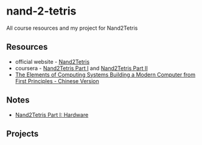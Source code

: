 # nand-2-tetris
All course resources and my project for Nand2Tetris

## Resources
- official website - [Nand2Tetris](https://www.nand2tetris.org/)
- coursera - [Nand2Tetris Part I](https://www.coursera.org/learn/build-a-computer) and [Nand2Tetris Part II](https://www.coursera.org/learn/nand2tetris2)
- [The Elements of Computing Systems Building a Modern Computer from First Principles - Chinese Version](./resources/The%20Elements%20of%20Computing%20Systems%20Building%20a%20Modern%20Computer%20from%20First%20Principles%20-%20Chinese%20Version.pdf)

## Notes
- [Nand2Tetris Part I: Hardware](./notes/hardware.md)

## Projects